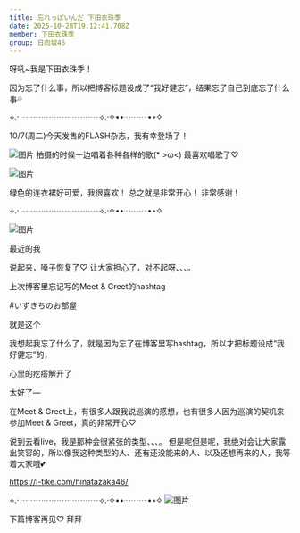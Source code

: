 ```yaml
---
title: 忘れっぽいんだ 下田衣珠季
date: 2025-10-28T19:12:41.708Z
member: 下田衣珠季
group: 日向坂46
---
```


呀吼~我是下田衣珠季！


因为忘了什么事，所以把博客标题设成了“我好健忘”，结果忘了自己到底忘了什么事💦

⟡.· ┈┈┈┈┈┈┈┈┈┈⟡.·✧••┈┈┈••✧

10/7(周二)今天发售的FLASH杂志，我有幸登场了！

![图片](https://cdn.hinatazaka46.com/files/14/diary/official/member/moblog/202510/mob9ZVCY7.jpg)
拍摄的时候一边唱着各种各样的歌(* >ω<)
最喜欢唱歌了♡

![图片](https://cdn.hinatazaka46.com/files/14/diary/official/member/moblog/202510/moba53Yir.jpg)

绿色的连衣裙好可爱，我很喜欢！
总之就是非常开心！
非常感谢！

⟡.· ┈┈┈┈┈┈┈┈┈┈⟡.·✧••┈┈┈••✧

![图片](https://cdn.hinatazaka46.com/files/14/diary/official/member/moblog/202510/mobEj2lAn.jpg)

最近的我

说起来，嗓子恢复了♡
让大家担心了，对不起呀、、、。

上次博客里忘记写的Meet & Greet的hashtag

#いずきちのお部屋

就是这个

我想起我忘了什么了，就是因为忘了在博客里写hashtag，所以才把标题设成“我好健忘”的，

心里的疙瘩解开了

太好了—



在Meet & Greet上，有很多人跟我说巡演的感想，也有很多人因为巡演的契机来参加Meet & Greet，真的非常开心♡

说到去看live，我是那种会很紧张的类型、、、。
但是呢但是呢，我绝对会让大家露出笑容的，所以像我这种类型的人、还有还没能来的人、以及还想再来的人，我等着大家哦💕

https://l-tike.com/hinatazaka46/


⟡.· ┈┈┈┈┈┈┈┈┈┈⟡.·✧••┈┈┈••✧
![图片](https://cdn.hinatazaka46.com/files/14/diary/official/member/moblog/202510/mobqC3DIh.jpg)


下篇博客再见♡
拜拜